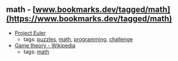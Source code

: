 math - [www.bookmarks.dev/tagged/math](https://www.bookmarks.dev/tagged/math) 
---
* [Project Euler](https://projecteuler.net/)
    * tags: [puzzles](../tags/puzzles.md), [math](../tags/math.md), [programming](../tags/programming.md), [challenge](../tags/challenge.md)
* [Game theory - Wikipedia](https://en.wikipedia.org/wiki/Game_theory)
    * tags: [math](../tags/math.md)
